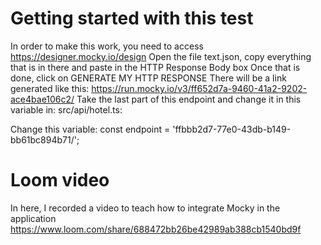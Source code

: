 # Getting started with this test

In order to make this work, you need to access https://designer.mocky.io/design
Open the file text.json, copy everything that is in there and paste in the HTTP Response Body box
Once that is done, click on GENERATE MY HTTP RESPONSE
There will be a link generated like this: https://run.mocky.io/v3/ff652d7a-9460-41a2-9202-ace4bae106c2/
Take the last part of this endpoint and change it in this variable in: src/api/hotel.ts:

Change this variable: const endpoint = 'ffbbb2d7-77e0-43db-b149-bb61bc894b71/';

# Loom video

In here, I recorded a video to teach how to integrate Mocky in the application
https://www.loom.com/share/688472bb26be42989ab388cb1540bd9f